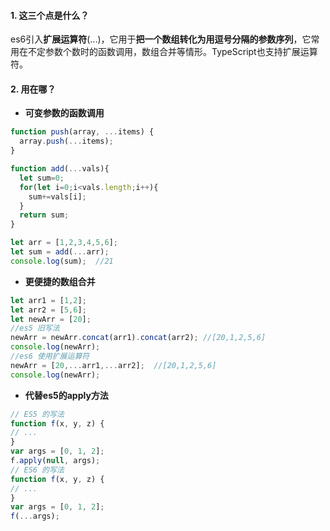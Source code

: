 #### 1. 这三个点是什么？

es6引入**扩展运算符**(...)，它用于**把一个数组转化为用逗号分隔的参数序列**，它常用在不定参数个数时的函数调用，数组合并等情形。TypeScript也支持扩展运算符。

#### 2. 用在哪？

- **可变参数的函数调用**

```js
function push(array, ...items) {  
  array.push(...items);  
}  

function add(...vals){
  let sum=0;
  for(let i=0;i<vals.length;i++){
    sum+=vals[i];
  }
  return sum;
}

let arr = [1,2,3,4,5,6];
let sum = add(...arr);
console.log(sum);  //21
```

- **更便捷的数组合并**

```js
let arr1 = [1,2];
let arr2 = [5,6];
let newArr = [20];
//es5 旧写法
newArr = newArr.concat(arr1).concat(arr2); //[20,1,2,5,6]
console.log(newArr);
//es6 使用扩展运算符
newArr = [20,...arr1,...arr2];  //[20,1,2,5,6]
console.log(newArr);
```

- **代替es5的apply方法**

```js
// ES5 的写法  
function f(x, y, z) {  
// ...  
}  
var args = [0, 1, 2];  
f.apply(null, args);  
// ES6 的写法  
function f(x, y, z) {  
// ...  
}  
var args = [0, 1, 2];  
f(...args);  
```